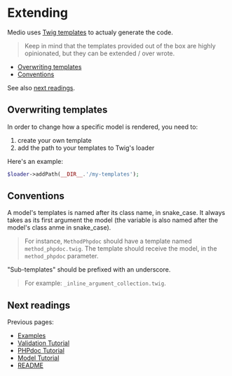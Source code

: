 # Extending

Medio uses [Twig templates](http://twig.sensiolabs.org/) to actualy generate the
code.

> Keep in mind that the templates provided out of the box are highly opinionated,
> but they can be extended / over wrote.

* [Overwriting templates](#overwriting-templates)
* [Conventions](#conventions)

See also [next readings](#next-readings).

## Overwriting templates

In order to change how a specific model is rendered, you need to:

1. create your own template
2. add the path to your templates to Twig's loader

Here's an example:

```php
$loader->addPath(__DIR__.'/my-templates');
```

## Conventions

A model's templates is named after its class name, in snake_case. It always takes
as its first argument the model (the variable is also named after the model's class anme in snake_case).

> For instance, `MethodPhpdoc` should have a template named `method_phpdoc.twig`.
> The template should receive the model, in the `method_phpdoc` parameter.

"Sub-templates" should be prefixed with an underscore.

> For example: `_inline_argument_collection.twig`.

## Next readings

Previous pages:

* [Examples](04-examples.md)
* [Validation Tutorial](03-validation-tutorial.md)
* [PHPdoc Tutorial](02-phpdoc-tutorial.md)
* [Model Tutorial](01-model-tutorial.md)
* [README](../README.md)
